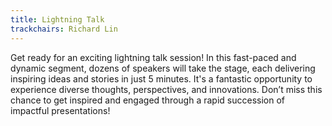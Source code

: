 ```yaml
---
title: Lightning Talk
trackchairs: Richard Lin
---
```


Get ready for an exciting lightning talk session! In this fast-paced and dynamic segment, dozens of speakers will take the stage, each delivering inspiring ideas and stories in just 5 minutes. It's a fantastic opportunity to experience diverse thoughts, perspectives, and innovations. Don’t miss this chance to get inspired and engaged through a rapid succession of impactful presentations!